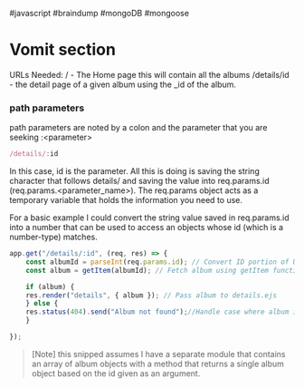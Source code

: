 #javascript #braindump #mongoDB #mongoose

# Vomit section
URLs Needed:
/ - The Home page this will contain all the albums
/details/id - the detail page of a given album using the \_id of the album.  

### path parameters
path parameters are noted by a colon and the parameter that you are seeking :\<parameter>  
```javascript
/details/:id 
```
In this case, id is the parameter. All this is doing is saving the string character that follows details/ and saving the value into req.params.id (req.params.\<parameter_name>). The req.params object acts as a temporary variable that holds the information you need to use.

For a basic example I could convert the string value saved in req.params.id into a number that can be used to access an objects whose id (which is a number-type) matches. 

```javascript
app.get("/details/:id", (req, res) => {
	const albumId = parseInt(req.params.id); // Convert ID portion of URL to a number
	const album = getItem(albumId); // Fetch album using getItem function

	if (album) {
	res.render("details", { album }); // Pass album to details.ejs
	} else {
	res.status(404).send("Album not found");//Handle case where album is not found
	}

});
```

>[Note] this snipped assumes I have a separate module that contains an array of album objects with a method that returns a single album object based on the id given as an argument.



